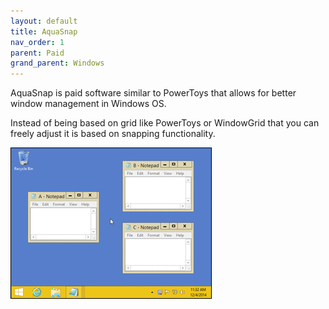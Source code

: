 ```yaml
---
layout: default
title: AquaSnap
nav_order: 1
parent: Paid
grand_parent: Windows
---
```


AquaSnap is paid software similar to PowerToys that allows for better window management in Windows OS.

Instead of being based on grid like PowerToys or WindowGrid that you can freely adjust it is based on snapping functionality.

![Gif is broken :C](../../../assets/images/aquasnap.gif)
